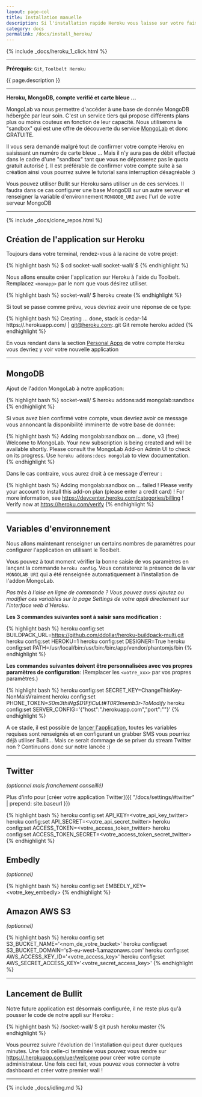 ```yaml
---
layout: page-col
title: Installation manuelle
description: Si l'installation rapide Heroku vous laisse sur votre faim, voici un tutoriel pour mettre en place vous-même votre Bullit sur un compte gratuit <a href="https://www.heroku.com/" target="_blank">Heroku</a> et utiliser le service <a href="https://mongolab.com/" target="_blank">MongoLab</a> pour gérer simplement et toujours gratuitement votre base de donnée MongoDB.
category: docs
permalink: /docs/install_heroku/
---
```


{% include _docs/heroku_1_click.html %}

<hr/>

__Prérequis:__ `Git`, `Toolbelt Heroku`

<p class="bg-info-box">
{{ page.description }}
</p>

---

__Heroku, MongoDB, compte verifié et carte bleue ...__

MongoLab va nous permettre d'accéder à une base de donnée MongoDB hébergée par leur soin. C'est un service tiers qui propose différents plans plus ou moins couteux en fonction de leur capacité. Nous utiliserons la "sandbox" qui est une offre de découverte du service [MongoLab](https://addons.heroku.com/mongolab) et donc GRATUITE. 

Il vous sera demandé malgré tout de confirmer votre compte Heroku en saisissant un numéro de carte bleue ... Mais il n'y aura pas de débit effectué dans le cadre d'une "sandbox" tant que vous ne dépasserez pas le quota gratuit autorisé (. Il est préférable de confirmer votre compte suite à sa création ainsi vous pourrez suivre le tutorial sans interruption désagréable :)

Vous pouvez utiliser Bullit sur Heroku sans utiliser un de ces services. Il faudra dans ce cas configurer une base MongoDB sur un autre serveur et renseigner la variable d'environnement `MONGODB_URI` avec l'url de votre serveur MongoDB

---

{% include _docs/clone_repos.html %}

## Création de l'application sur Heroku

Toujours dans votre terminal, rendez-vous à la racine de votre projet:

{% highlight bash %}
$ cd socket-wall
socket-wall/ $ 
{% endhighlight %}

Nous allons ensuite créer l'application sur Heroku à l'aide du Toolbelt. Remplacez `<monapp>` par le nom que vous désirez utiliser.

{% highlight bash %}
socket-wall/ $ heroku create <monapp>
{% endhighlight %}

Si tout se passe comme prévu, vous devriez avoir une réponse de ce type:

{% highlight bash %}
Creating <monapp>... done, stack is cedar-14
https://<monapp>.herokuapp.com/ | git@heroku.com:<monapp>.git
Git remote heroku added
{% endhighlight %}

En vous rendant dans la section [Personal Apps](https://dashboard.heroku.com/apps) de votre compte Heroku vous devriez y voir votre nouvelle application <monapp>

---

## MongoDB

Ajout de l'addon MongoLab à notre application:

{% highlight bash %}
socket-wall/ $ heroku addons:add mongolab:sandbox
{% endhighlight %}

Si vous avez bien confirmé votre compte, vous devriez avoir ce message vous annoncant la disponibilité imminente de votre base de donnée:

{% highlight bash %}
Adding mongolab:sandbox on <monapp>... done, v3 (free)
Welcome to MongoLab.  Your new subscription is being created and will be available shortly.  Please consult the MongoLab Add-on Admin UI to check on its progress.
Use `heroku addons:docs mongolab` to view documentation.
{% endhighlight %}

Dans le cas contraire, vous aurez droit à ce message d'erreur :

{% highlight bash %}
Adding mongolab:sandbox on <monapp>... failed
 !    Please verify your account to install this add-on plan (please enter a credit card)
 !    For more information, see https://devcenter.heroku.com/categories/billing
 !    Verify now at https://heroku.com/verify
{% endhighlight %}

---

## Variables d'environnement

Nous allons maintenant renseigner un certains nombres de paramètres pour configurer l'application en utilisant le Toolbelt.

Vous pouvez à tout moment vérifier la bonne saisie de vos paramètres en lançant la commande `heroku config`. Vous constaterez la présence de la var `MONGOLAB_URI` qui a été renseignée automatiquement à l'installation de l'addon MongoLab.

_Pas très à l'aise en ligne de commande ? Vous pouvez aussi ajoutez ou modifier ces variables sur la page Settings de votre appli directement sur l'interface web d'Heroku._

__Les 3 commandes suivantes sont à saisir sans modification :__

{% highlight bash %}
heroku config:set BUILDPACK_URL=https://github.com/ddollar/heroku-buildpack-multi.git
heroku config:set HEROKU=1
heroku config:set DESIGNER=True
heroku config:set PATH=/usr/local/bin:/usr/bin:/bin:/app/vendor/phantomjs/bin
{% endhighlight %}

__Les commandes suivantes doivent être personnalisées avec vos propres paramètres de configuration__: (Remplacer les `<votre_xxx>` par vos propres paramètres.)

{% highlight bash %}
heroku config:set SECRET_KEY=ChangeThisKey-NonMaisVraiment
heroku config:set PHONE_TOKEN=_S0m3thiNg$D1FfiCuLt#T0R3memb3r-ToModify_
heroku config:set SERVER_CONFIG='{"host":"<monapp>.herokuapp.com","port":""}'
{% endhighlight %}

A ce stade, il est possible de [lancer l'application](#run), toutes les variables requises sont renseignés et en configurant un grabber SMS vous pourriez déjà utiliser Bullit... Mais ce serait dommage de se priver du stream Twitter non ? Continuons donc sur notre lancée :)

---

## Twitter
_(optionnel mais franchement conseillé)_

Plus d'info pour [créer votre application Twitter]({{ "/docs/settings/#twitter" | prepend: site.baseurl }})

{% highlight bash %}
heroku config:set API_KEY=<votre_api_key_twitter>
heroku config:set API_SECRET=<votre_api_secret_twitter>
heroku config:set ACCESS_TOKEN=<votre_access_token_twitter>
heroku config:set ACCESS_TOKEN_SECRET=<votre_access_token_secret_twitter>
{% endhighlight %}

## Embedly 
_(optionnel)_

{% highlight bash %}
heroku config:set EMBEDLY_KEY=<votre_key_embedly>
{% endhighlight %}

## Amazon AWS S3
_(optionnel)_

{% highlight bash %}
heroku config:set S3_BUCKET_NAME='<nom_de_votre_bucket>'
heroku config:set S3_BUCKET_DOMAIN='s3-eu-west-1.amazonaws.com'
heroku config:set AWS_ACCESS_KEY_ID='<votre_access_key>'
heroku config:set AWS_SECRET_ACCESS_KEY='<votre_secret_access_key>'
{% endhighlight %}

<a name="run"></a>

---

## Lancement de Bullit

Notre future application est désormais configurée, il ne reste plus qu'à pousser le code de notre appli sur Heroku :

{% highlight bash %}
/socket-wall/ $ git push heroku master
{% endhighlight %}

Vous pourrez suivre l'évolution de l'installation qui peut durer quelques minutes. Une fois celle-ci terminée vous pouvez vous rendre sur [https://<monapp>.herokuapp.com/uer/welcome](https://<monapp>.herokuapp.com/uer/welcome) pour créer votre compte administrateur. Une fois ceci fait, vous pouvez vous connecter à votre dashboard et créer votre premier wall !


---

{% include _docs/idling.md %}


